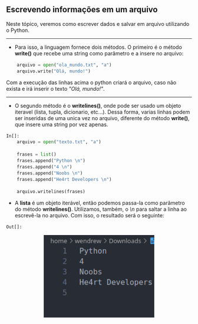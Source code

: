 ## Escrevendo informações em um arquivo

<p>
    Neste tópico, veremos como escrever dados e salvar em arquivo utilizando o Python.
</p>
<hr>

- Para isso, a linguagem fornece dois métodos. O primeiro é o método __write()__ que recebe uma string como parâmetro e a insere no arquivo:

```python
    arquivo = open("ola_mundo.txt", "a")
    arquivo.write("Olá, mundo!")
```

Com a execução das linhas acima o python criará o arquivo, caso não exista e irá inserir o texto *"Olá, mundo!"*.

<hr>

- O segundo método é o __writelines()__, onde pode ser usado um objeto iteravel (lista, tupla, dicionario, etc...). Dessa forma, varias linhas podem ser inseridas de uma unica vez no arquivo, diferente do método __write()__, que insere uma string por vez apenas.


```python
In[]:
    arquivo = open("texto.txt", "a")

    frases = list()
    frases.append("Python \n")
    frases.append("4 \n")
    frases.append("Noobs \n")
    frases.append("He4rt Developers \n")

    arquivo.writelines(frases)  
```

- A __lista__ é um objeto iterável, então podemos passa-la como parâmetro do método __writelines()__. Utilizamos, também, o *\n* para saltar a linha ao escrevê-la no arquivo. Com isso, o resultado será o seguinte:

```python
Out[]:
```

<p align="center">
    <img src="assets/writelines.png" width="300px" alt="writelines">
</p>
